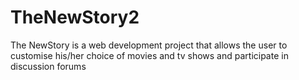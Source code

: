 # TheNewStory2
The NewStory is a web development project that allows the user to customise his/her choice of movies and tv shows and participate in discussion forums
